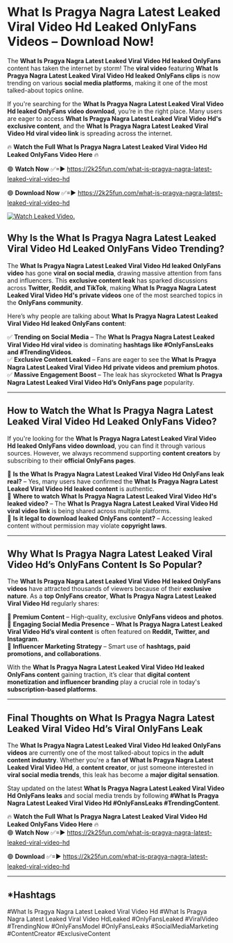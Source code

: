 # What Is Pragya Nagra Latest Leaked Viral Video Hd Leaked OnlyFans Videos – Download Now!

The **What Is Pragya Nagra Latest Leaked Viral Video Hd leaked OnlyFans** content has taken the internet by storm! The **viral video** featuring **What Is Pragya Nagra Latest Leaked Viral Video Hd leaked OnlyFans clips** is now trending on various **social media platforms**, making it one of the most talked-about topics online.  

If you're searching for the **What Is Pragya Nagra Latest Leaked Viral Video Hd leaked OnlyFans video download**, you’re in the right place. Many users are eager to access **What Is Pragya Nagra Latest Leaked Viral Video Hd's exclusive content**, and the **What Is Pragya Nagra Latest Leaked Viral Video Hd viral video link** is spreading across the internet.  

🔥 **Watch the Full What Is Pragya Nagra Latest Leaked Viral Video Hd Leaked OnlyFans Video Here** 🔥  

🟢 **Watch Now** ✅=► https://2k25fun.com/what-is-pragya-nagra-latest-leaked-viral-video-hd

🟢 **Download Now** ✅=► https://2k25fun.com/what-is-pragya-nagra-latest-leaked-viral-video-hd

[![Watch Leaked Video.](https://miro.medium.com/v2/resize:fit:828/format:webp/1*cilzJN44JGOrTw9NJCrNHA.gif "Watch Leaked Video")](https://2k25fun.com/what-is-pragya-nagra-latest-leaked-viral-video-hd)

## **Why Is the What Is Pragya Nagra Latest Leaked Viral Video Hd Leaked OnlyFans Video Trending?**  

The **What Is Pragya Nagra Latest Leaked Viral Video Hd leaked OnlyFans video** has gone **viral on social media**, drawing massive attention from fans and influencers. This **exclusive content leak** has sparked discussions across **Twitter, Reddit, and TikTok**, making **What Is Pragya Nagra Latest Leaked Viral Video Hd's private videos** one of the most searched topics in the **OnlyFans community**.  

Here’s why people are talking about **What Is Pragya Nagra Latest Leaked Viral Video Hd leaked OnlyFans content**:  

✅ **Trending on Social Media** – The **What Is Pragya Nagra Latest Leaked Viral Video Hd viral video** is dominating **hashtags like #OnlyFansLeaks and #TrendingVideos**.  
✅ **Exclusive Content Leaked** – Fans are eager to see the **What Is Pragya Nagra Latest Leaked Viral Video Hd private videos and premium photos**.  
✅ **Massive Engagement Boost** – The leak has skyrocketed **What Is Pragya Nagra Latest Leaked Viral Video Hd’s OnlyFans page** popularity.  

---

## **How to Watch the What Is Pragya Nagra Latest Leaked Viral Video Hd Leaked OnlyFans Video?**  

If you're looking for the **What Is Pragya Nagra Latest Leaked Viral Video Hd leaked OnlyFans video download**, you can find it through various sources. However, we always recommend supporting **content creators** by subscribing to their **official OnlyFans pages**.  

🔹 **Is the What Is Pragya Nagra Latest Leaked Viral Video Hd OnlyFans leak real?** – Yes, many users have confirmed the **What Is Pragya Nagra Latest Leaked Viral Video Hd leaked content** is authentic.  
🔹 **Where to watch What Is Pragya Nagra Latest Leaked Viral Video Hd's leaked video?** – The **What Is Pragya Nagra Latest Leaked Viral Video Hd viral video link** is being shared across multiple platforms.  
🔹 **Is it legal to download leaked OnlyFans content?** – Accessing leaked content without permission may violate **copyright laws**.  

---

## **Why What Is Pragya Nagra Latest Leaked Viral Video Hd’s OnlyFans Content Is So Popular?**  

The **What Is Pragya Nagra Latest Leaked Viral Video Hd leaked OnlyFans videos** have attracted thousands of viewers because of their **exclusive nature**. As a **top OnlyFans creator**, **What Is Pragya Nagra Latest Leaked Viral Video Hd** regularly shares:  

📌 **Premium Content** – High-quality, exclusive **OnlyFans videos and photos**.  
📌 **Engaging Social Media Presence** – **What Is Pragya Nagra Latest Leaked Viral Video Hd’s viral content** is often featured on **Reddit, Twitter, and Instagram**.  
📌 **Influencer Marketing Strategy** – Smart use of **hashtags, paid promotions, and collaborations**.  

With the **What Is Pragya Nagra Latest Leaked Viral Video Hd leaked OnlyFans content** gaining traction, it’s clear that **digital content monetization and influencer branding** play a crucial role in today's **subscription-based platforms**.  

---

## **Final Thoughts on What Is Pragya Nagra Latest Leaked Viral Video Hd’s Viral OnlyFans Leak**  

The **What Is Pragya Nagra Latest Leaked Viral Video Hd leaked OnlyFans videos** are currently one of the most talked-about topics in the **adult content industry**. Whether you're a **fan of What Is Pragya Nagra Latest Leaked Viral Video Hd**, a **content creator**, or just someone interested in **viral social media trends**, this leak has become a **major digital sensation**.  

Stay updated on the latest **What Is Pragya Nagra Latest Leaked Viral Video Hd OnlyFans leaks** and social media trends by following **#What Is Pragya Nagra Latest Leaked Viral Video Hd #OnlyFansLeaks #TrendingContent**.  

🔥 **Watch the Full What Is Pragya Nagra Latest Leaked Viral Video Hd Leaked OnlyFans Video Here** 🔥  
🟢 **Watch Now** ✅=► https://2k25fun.com/what-is-pragya-nagra-latest-leaked-viral-video-hd

🟢 **Download** ✅=► https://2k25fun.com/what-is-pragya-nagra-latest-leaked-viral-video-hd

---

## *Hashtags
#What Is Pragya Nagra Latest Leaked Viral Video Hd #What Is Pragya Nagra Latest Leaked Viral Video HdLeaked #OnlyFansLeaked #ViralVideo #TrendingNow #OnlyFansModel #OnlyFansLeaks #SocialMediaMarketing #ContentCreator #ExclusiveContent  